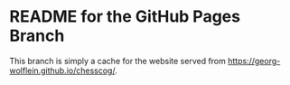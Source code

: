 # README for the GitHub Pages Branch
This branch is simply a cache for the website served from https://georg-wolflein.github.io/chesscog/.
